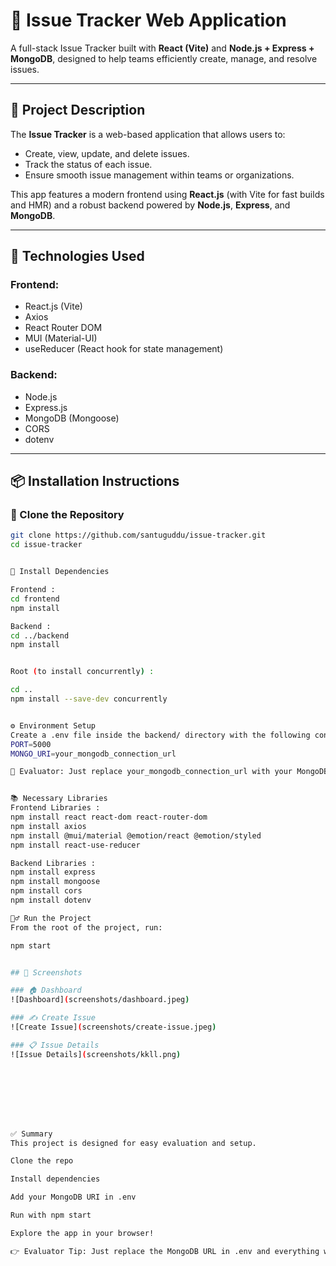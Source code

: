 # 🐛 Issue Tracker Web Application

A full-stack Issue Tracker built with **React (Vite)** and **Node.js + Express + MongoDB**, designed to help teams efficiently create, manage, and resolve issues.

---

## 🚀 Project Description

The **Issue Tracker** is a web-based application that allows users to:

- Create, view, update, and delete issues.
- Track the status of each issue.
- Ensure smooth issue management within teams or organizations.

This app features a modern frontend using **React.js** (with Vite for fast builds and HMR) and a robust backend powered by **Node.js**, **Express**, and **MongoDB**.

---

## 🧰 Technologies Used

### Frontend:
- React.js (Vite)
- Axios
- React Router DOM
- MUI (Material-UI)
- useReducer (React hook for state management)

### Backend:
- Node.js
- Express.js
- MongoDB (Mongoose)
- CORS
- dotenv

---

## 📦 Installation Instructions

### 🔁 Clone the Repository

```bash
git clone https://github.com/santuguddu/issue-tracker.git
cd issue-tracker


📁 Install Dependencies

Frontend :
cd frontend
npm install

Backend :
cd ../backend
npm install


Root (to install concurrently) :

cd ..
npm install --save-dev concurrently


⚙️ Environment Setup
Create a .env file inside the backend/ directory with the following content:
PORT=5000
MONGO_URI=your_mongodb_connection_url

🔑 Evaluator: Just replace your_mongodb_connection_url with your MongoDB Atlas connection string.


📚 Necessary Libraries
Frontend Libraries :
npm install react react-dom react-router-dom
npm install axios
npm install @mui/material @emotion/react @emotion/styled
npm install react-use-reducer

Backend Libraries :
npm install express
npm install mongoose
npm install cors
npm install dotenv

🏃‍♂️ Run the Project
From the root of the project, run:

npm start


## 📸 Screenshots

### 🏠 Dashboard  
![Dashboard](screenshots/dashboard.jpeg)

### ✍️ Create Issue  
![Create Issue](screenshots/create-issue.jpeg)

### 📋 Issue Details  
![Issue Details](screenshots/kkll.png)








✅ Summary
This project is designed for easy evaluation and setup.

Clone the repo

Install dependencies

Add your MongoDB URI in .env

Run with npm start

Explore the app in your browser!

👉 Evaluator Tip: Just replace the MongoDB URL in .env and everything will work perfectly!

